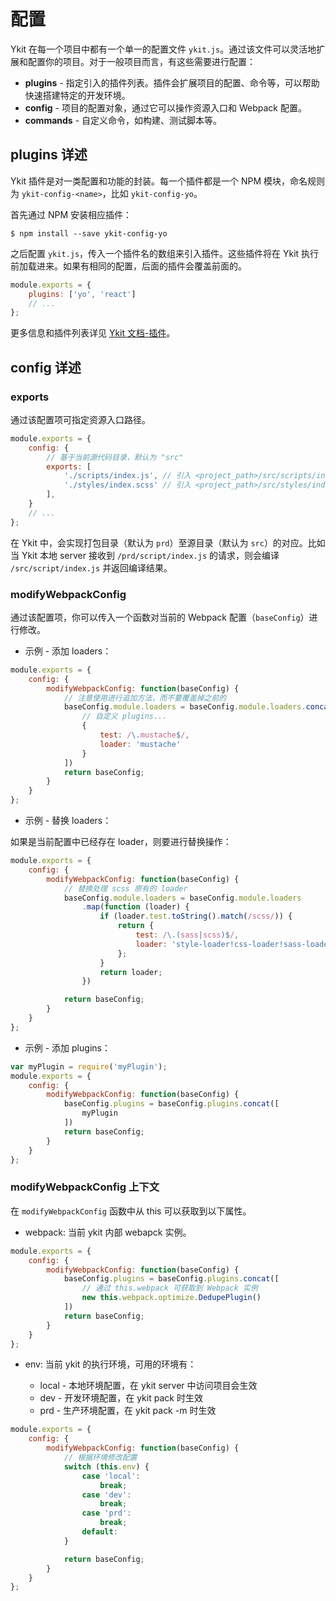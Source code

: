 # 配置

Ykit 在每一个项目中都有一个单一的配置文件 `ykit.js`。通过该文件可以灵活地扩展和配置你的项目。对于一般项目而言，有这些需要进行配置：

- **plugins** - 指定引入的插件列表。插件会扩展项目的配置、命令等，可以帮助快速搭建特定的开发环境。
- **config** - 项目的配置对象，通过它可以操作资源入口和 Webpack 配置。
- **commands** - 自定义命令，如构建、测试脚本等。

## plugins 详述

Ykit 插件是对一类配置和功能的封装。每一个插件都是一个 NPM 模块，命名规则为 `ykit-config-<name>`，比如 `ykit-config-yo`。

首先通过 NPM 安装相应插件：

```
$ npm install --save ykit-config-yo
```

之后配置 `ykit.js`，传入一个插件名的数组来引入插件。这些插件将在 Ykit 执行前加载进来。如果有相同的配置，后面的插件会覆盖前面的。

```javascript
module.exports = {
    plugins: ['yo', 'react']
    // ...
};
```

更多信息和插件列表详见 [Ykit 文档-插件][3]。

## config 详述

### exports

通过该配置项可指定资源入口路径。

```javascript
module.exports = {
    config: {
        // 基于当前源代码目录，默认为 "src"
        exports: [
            './scripts/index.js', // 引入 <project_path>/src/scripts/index.js
            './styles/index.scss' // 引入 <project_path>/src/styles/index.scss
        ],
    }
    // ...
};
```

在 Ykit 中，会实现打包目录（默认为 `prd`）至源目录（默认为 `src`）的对应。比如当 Ykit 本地 server 接收到 `/prd/script/index.js` 的请求，则会编译 `/src/script/index.js` 并返回编译结果。

### modifyWebpackConfig

通过该配置项，你可以传入一个函数对当前的 Webpack 配置（`baseConfig`）进行修改。

- 示例 - 添加 loaders：

```javascript
module.exports = {
    config: {
        modifyWebpackConfig: function(baseConfig) {
            // 注意使用进行追加方法，而不要覆盖掉之前的
            baseConfig.module.loaders = baseConfig.module.loaders.concat([
                // 自定义 plugins...
                {
                    test: /\.mustache$/,
                    loader: 'mustache'
                }
            ])
            return baseConfig;
        }
    }
};
```

- 示例 - 替换 loaders：

如果是当前配置中已经存在 loader，则要进行替换操作：

```javascript
module.exports = {
    config: {
        modifyWebpackConfig: function(baseConfig) {
            // 替换处理 scss 原有的 loader
            baseConfig.module.loaders = baseConfig.module.loaders
                .map(function (loader) {
                    if (loader.test.toString().match(/scss/)) {
                        return {
                            test: /\.(sass|scss)$/,
                            loader: 'style-loader!css-loader!sass-loader'
                        };
                    }
                    return loader;
                })

            return baseConfig;
        }
    }
};
```

- 示例 - 添加 plugins：

```javascript
var myPlugin = require('myPlugin');
module.exports = {
    config: {
        modifyWebpackConfig: function(baseConfig) {
            baseConfig.plugins = baseConfig.plugins.concat([
                myPlugin
            ])
            return baseConfig;
        }
    }
};
```

### modifyWebpackConfig 上下文

在 `modifyWebpackConfig` 函数中从 this 可以获取到以下属性。

- webpack: 当前 ykit 内部 webapck 实例。

```javascript
module.exports = {
    config: {
        modifyWebpackConfig: function(baseConfig) {
            baseConfig.plugins = baseConfig.plugins.concat([
                // 通过 this.webpack 可获取到 Webpack 实例
                new this.webpack.optimize.DedupePlugin()
            ])
            return baseConfig;
        }
    }
};
```

- env: 当前 ykit 的执行环境，可用的环境有：

    - local - 本地环境配置，在 ykit server 中访问项目会生效
    - dev - 开发环境配置，在 ykit pack 时生效
    - prd - 生产环境配置，在 ykit pack -m 时生效

```javascript
module.exports = {
    config: {
        modifyWebpackConfig: function(baseConfig) {
            // 根据环境修改配置
            switch (this.env) {
                case 'local':
                    break;
                case 'dev':
                    break;
                case 'prd':
                    break;
                default:
            }

            return baseConfig;
        }
    }
};
```

[1]: https://webpack.github.io/docs/configuration.html
[2]: https://github.com/survivejs/webpack-merge
[3]: ./plugins.html
